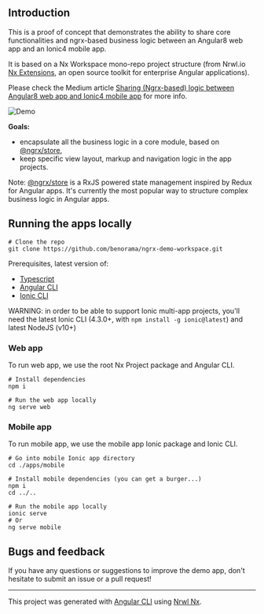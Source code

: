 
## Introduction

This is a proof of concept that demonstrates the ability to share core functionalities and ngrx-based business logic between an Angular8 web app and an Ionic4 mobile app.

It is based on a Nx Workspace mono-repo project structure (from Nrwl.io [Nx Extensions](https://github.com/nrwl/nx), an open source toolkit for enterprise Angular applications).

Please check the Medium article [Sharing (Ngrx-based) logic between Angular8 web app and Ionic4 mobile app](https://medium.com/@benorama/sharing-ngrx-based-logic-between-angular5-web-app-and-ionic3-mobile-app-77c19470cccc) for more info.

![Demo](https://cloud.githubusercontent.com/assets/394356/24591063/344c55ee-17f9-11e7-82ca-96821ac723b7.png)

**Goals:**

* encapsulate all the business logic in a core module, based on [@ngrx/store](https://github.com/ngrx/platform),
* keep specific view layout, markup and navigation logic in the app projects.

Note: [@ngrx/store](https://github.com/ngrx/platform) is a RxJS powered state management inspired by Redux for Angular apps.
It's currently the most popular way to structure complex business logic in Angular apps.


## Running the apps locally

```
# Clone the repo
git clone https://github.com/benorama/ngrx-demo-workspace.git
```

Prerequisites, latest version of:
* [Typescript](https://www.typescriptlang.org/index.html#download-links)
* [Angular CLI](https://cli.angular.io)
* [Ionic CLI](http://ionicframework.com/docs/cli/)

WARNING: in order to be able to support Ionic multi-app projects, you'll need the latest Ionic CLI (4.3.0+, with `npm install -g ionic@latest`) and latest NodeJS (v10+) 

### Web app

To run web app, we use the root Nx Project package and Angular CLI.

```
# Install dependencies
npm i

# Run the web app locally
ng serve web
```

### Mobile app

To run mobile app, we use the mobile app Ionic package and Ionic CLI.

```
# Go into mobile Ionic app directory
cd ./apps/mobile

# Install mobile dependencies (you can get a burger...)
npm i
cd ../..

# Run the mobile app locally
ionic serve
# Or
ng serve mobile
```


## Bugs and feedback

If you have any questions or suggestions to improve the demo app, don't hesitate to submit an issue or a pull request!

---

This project was generated with [Angular CLI](https://github.com/angular/angular-cli) using [Nrwl Nx](https://nrwl.io/nx).
